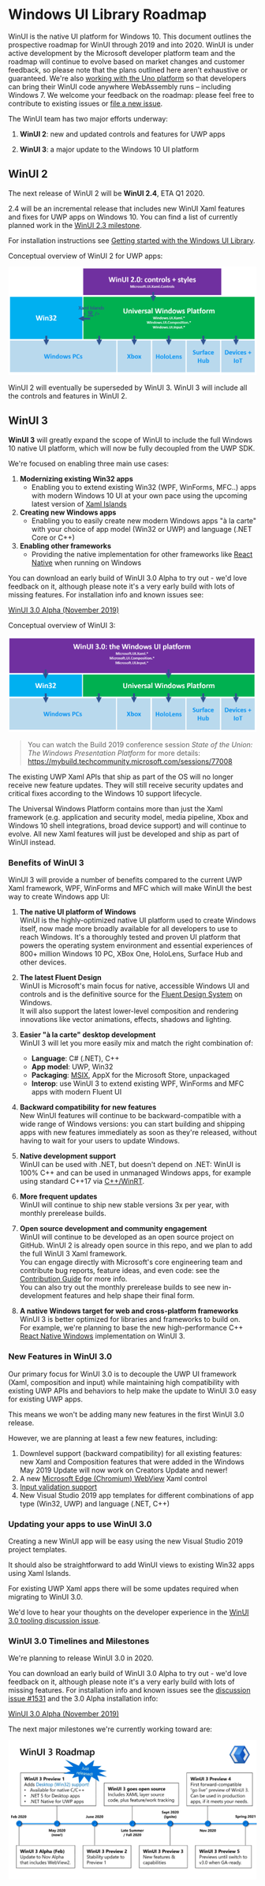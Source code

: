 # Windows UI Library Roadmap

WinUI is the native UI platform for Windows 10. This document outlines the prospective roadmap for WinUI through 2019 and into 2020. WinUI is under active development by the Microsoft developer platform team and the roadmap will continue to evolve based on market changes and customer feedback, so please note that the plans outlined here aren't exhaustive or guaranteed. We're also [working with the Uno platform](https://platform.uno/WinUI-on-Windows7-via-UnoPlatform/) so that developers can bring their WinUI code anywhere WebAssembly runs – including Windows 7. We welcome your feedback on the roadmap: please feel free to contribute to existing issues or [file a new issue](https://github.com/microsoft/microsoft-ui-xaml/issues).

The WinUI team has two major efforts underway:

1. **WinUI 2**: new and updated controls and features for UWP apps

2. **WinUI 3**: a major update to the Windows 10 UI platform

## WinUI 2

The next release of WinUI 2 will be **WinUI 2.4**, ETA Q1 2020.

2.4 will be an incremental release that includes new WinUI Xaml features and fixes for UWP apps on Windows 10. You can find a list of currently planned work in the [WinUI 2.3 milestone](https://github.com/microsoft/microsoft-ui-xaml/milestone/8).

For installation instructions see [Getting started with the Windows UI Library](https://docs.microsoft.com/uwp/toolkits/winui/getting-started).

Conceptual overview of WinUI 2 for UWP apps:

![WinUI 2 platform](roadmap_winui2.png)

WinUI 2 will eventually be superseded by WinUI 3. WinUI 3 will include all the controls and features in WinUI 2.

## WinUI 3

**WinUI 3** will greatly expand the scope of WinUI to include the full Windows 10 native UI platform, which will now be fully decoupled from the UWP SDK.

We're focused on enabling three main use cases:

1. **Modernizing existing Win32 apps**
    * Enabling you to extend existing Win32 (WPF, WinForms, MFC..) apps with modern Windows 10 UI at your own pace using the upcoming latest version of [Xaml Islands](https://docs.microsoft.com/windows/apps/desktop/modernize/xaml-islands)
2. **Creating new Windows apps**
    * Enabling you to easily create new modern Windows apps "à la carte" with your choice of app model (Win32 or UWP) and language (.NET Core or C++)
3. **Enabling other frameworks**
    * Providing the native implementation for other frameworks like [React Native](https://github.com/Microsoft/react-native-windows) when running on Windows

You can download an early build of WinUI 3.0 Alpha to try out - we'd love feedback on it, although please note it's a very early build with lots of missing features. For installation info and known issues see:

[WinUI 3.0 Alpha (November 2019)](https://docs.microsoft.com/uwp/toolkits/winui3/)

Conceptual overview of WinUI 3:

![WinUI 3 platform](roadmap_winui3.png)

> You can watch the Build 2019 conference session *State of the Union: The Windows Presentation Platform* for more details:
https://mybuild.techcommunity.microsoft.com/sessions/77008

The existing UWP Xaml APIs that ship as part of the OS will no longer receive new feature updates. They will still receive security updates and critical fixes according to the Windows 10 support lifecycle.

The Universal Windows Platform contains more than just the Xaml framework (e.g. application and security model, media pipeline, Xbox and Windows 10 shell integrations, broad device support) and will continue to evolve. All new Xaml features will just be developed and ship as part of WinUI instead.

### Benefits of WinUI 3

WinUI 3 will provide a number of benefits compared to the current UWP Xaml framework, WPF, WinForms and MFC which will make WinUI the best way to create Windows app UI:

1. **The native UI platform of Windows**  
WinUI is the highly-optimized native UI platform used to create Windows itself, now made more broadly available for all developers to use to reach Windows. It's a thoroughly tested and proven UI platform that powers the operating system environment and essential experiences of 800+ million Windows 10 PC, XBox One, HoloLens, Surface Hub and other devices.

2. **The latest Fluent Design**  
WinUI is Microsoft's main focus for native, accessible Windows UI and controls and is the definitive source for the [Fluent Design System](https://www.microsoft.com/design/fluent/) on Windows.  
It will also support the latest lower-level composition and rendering innovations like vector animations, effects, shadows and lighting.

3. **Easier "à la carte" desktop development**  
WinUI 3 will let you more easily mix and match the right combination of:
    * **Language**: C# (.NET), C++
    * **App model**: UWP, Win32
    * **Packaging**: [MSIX](https://docs.microsoft.com/windows/msix/), AppX for the Microsoft Store, unpackaged  
    * **Interop**: use WinUI 3 to extend existing WPF, WinForms and MFC apps with modern Fluent UI

4. **Backward compatibility for new features**  
New WinUI features will continue to be backward-compatible with a wide range of Windows versions: you can start building and shipping apps with new features immediately as soon as they're released, without having to wait for your users to update Windows.

5. **Native development support**  
WinUI can be used with .NET, but doesn't depend on .NET: WinUI is 100% C++ and can be used in unmanaged Windows apps, for example using standard C++17 via [C++/WinRT](https://docs.microsoft.com/windows/uwp/cpp-and-winrt-apis/).

6. **More frequent updates**  
WinUI will continue to ship new stable versions 3x per year, with monthly prerelease builds.

7. **Open source development and community engagement**  
WinUI will continue to be developed as an open source project on GitHub. WinUI 2 is already open source in this repo, and we plan to add the full WinUI 3 Xaml framework.  
You can engage directly with Microsoft's core engineering team and contribute bug reports, feature ideas, and even code: see the [Contribution Guide](../CONTRIBUTING.md) for more info.  
You can also try out the monthly prerelease builds to see new in-development features and help shape their final form.  

8. **A native Windows target for web and cross-platform frameworks**  
WinUI 3 is better optimized for libraries and frameworks to build on.  
For example, we're planning to base the new high-performance C++ [React Native Windows](https://github.com/Microsoft/react-native-windows) implementation on WinUI 3.

### New Features in WinUI 3.0

Our primary focus for WinUI 3.0 is to decouple the UWP UI framework (Xaml, composition and input) while maintaining high compatibility with existing UWP APIs and behaviors to help make the update to WinUI 3.0 easy for existing UWP apps.

This means we won't be adding many new features in the first WinUI 3.0 release.

However, we are planning at least a few new features, including:

1. Downlevel support (backward compatibility) for all existing features: new Xaml and Composition features that were added in the Windows May 2019 Update will now work on Creators Update and newer!
2. A new [Microsoft Edge (Chromium) WebView](https://docs.microsoft.com/microsoft-edge/hosting/webview2) Xaml control
3. [Input validation support](https://github.com/microsoft/microsoft-ui-xaml/issues/179)
4. New Visual Studio 2019 app templates for different combinations of app type (Win32, UWP) and language (.NET, C++)

### Updating your apps to use WinUI 3.0

Creating a new WinUI app will be easy using the new Visual Studio 2019 project templates.

It should also be straightforward to add WinUI views to existing Win32 apps using Xaml Islands.

For existing UWP Xaml apps there will be some updates required when migrating to WinUI 3.0.

We'd love to hear your thoughts on the developer experience in the [WinUI 3.0 tooling discussion issue](https://github.com/microsoft/microsoft-ui-xaml/issues/1045).

### WinUI 3.0 Timelines and Milestones

We're planning to release WinUI 3.0 in 2020.

You can download an early build of WinUI 3.0 Alpha to try out - we'd love feedback on it, although please note it's a very early build with lots of missing features. For installation info and known issues see the [discussion issue #1531](https://github.com/microsoft/microsoft-ui-xaml/issues/1531) and the 3.0 Alpha installation info:

[WinUI 3.0 Alpha (November 2019)](https://docs.microsoft.com/uwp/toolkits/winui3/)

The next major milestones we're currently working toward are:

![WinUI 3 milestones](images/roadmap/winui3-roadmap.png)

